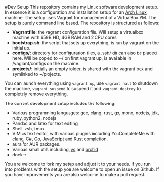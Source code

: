 #Dev Setup
This repository contains my Linux software development setup. In essence it is
a configuration and installation setup for an [Arch
Linux](https://www.archlinux.org/) machine. The setup uses Vagrant for
management of a VirtualBox VM. The setup is purely command line based. The
repository is structured as follows:

- **Vagrantfile**: the vagrant configuration file. Will setup a virtualbox
machine with 65GB HD,  4GB RAM and 2 CPU cores.
- **bootstrap.sh**: the script that sets up everything, is run by vagrant on the
initial up.
- **configs/**: directory for configuration files, a .ssh/ dir can also
be placed here. Will be copied to ~/ on first vagrant up, is available in
/vagrant/configs on the machine.
- **projects/**: initially an empty folder, is shared with the vagrant box and
symlinked to ~/projects.

You can launch everything using `vagrant up`, use `vagrant halt` to shutdown
the machine, `vagrant suspend` to suspend it and `vagrant destroy` to
completely remove everything.

The current development setup includes the following:

- Various programming languages: gcc, clang, rust, go, mono, nodejs, jdk, ruby,
python2, nodejs
- Pandoc and latex for text editing
- Shell: zsh, tmux
- VIM as text editor, with various plugins including YouCompleteMe with clang,
C#, Go, JavaScript and Rust completion.
- aura for AUR packages.
- Various small utils including, [ys](https://github.com/yaccio/ys) and
  [orchid](https://github.com/yaccio/orchid)
- docker

You are welcome to fork my setup and adjust it to your needs. If you run into
problems with the setup you are welcome to open an issue on Github. If you have
improvements you are also welcome to make a pull request.
